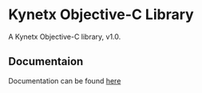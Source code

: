 # Kynetx Objective-C Library
   A Kynetx Objective-C library, v1.0.

 ## Documentaion
   Documentation can be found [here]("http://alexkolson.github.com/kynetx-objc/docs/html/index.html", "Docs")
